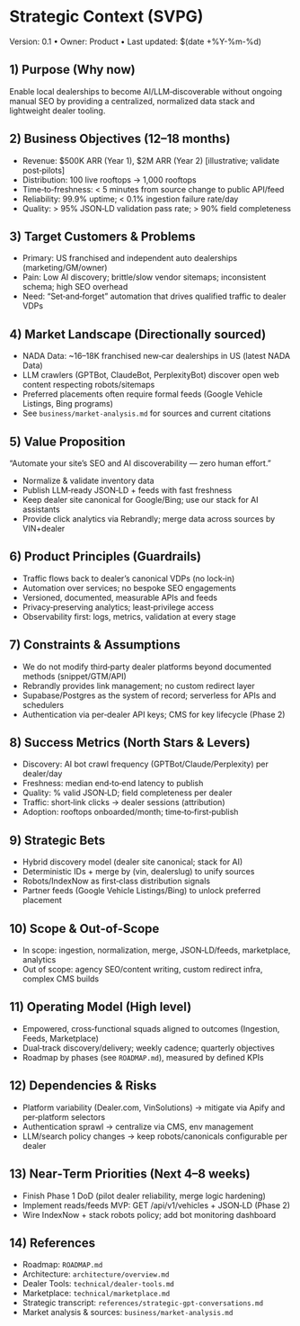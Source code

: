 # Strategic Context (SVPG)

Version: 0.1 • Owner: Product • Last updated: $(date +%Y-%m-%d)

## 1) Purpose (Why now)
Enable local dealerships to become AI/LLM‑discoverable without ongoing manual SEO by providing a centralized, normalized data stack and lightweight dealer tooling.

## 2) Business Objectives (12–18 months)
- Revenue: $500K ARR (Year 1), $2M ARR (Year 2) [illustrative; validate post‑pilots]
- Distribution: 100 live rooftops → 1,000 rooftops
- Time‑to‑freshness: < 5 minutes from source change to public API/feed
- Reliability: 99.9% uptime; < 0.1% ingestion failure rate/day
- Quality: > 95% JSON‑LD validation pass rate; > 90% field completeness

## 3) Target Customers & Problems
- Primary: US franchised and independent auto dealerships (marketing/GM/owner)
- Pain: Low AI discovery; brittle/slow vendor sitemaps; inconsistent schema; high SEO overhead
- Need: “Set‑and‑forget” automation that drives qualified traffic to dealer VDPs

## 4) Market Landscape (Directionally sourced)
- NADA Data: ~16–18K franchised new‑car dealerships in US (latest NADA Data)
- LLM crawlers (GPTBot, ClaudeBot, PerplexityBot) discover open web content respecting robots/sitemaps
- Preferred placements often require formal feeds (Google Vehicle Listings, Bing programs)
- See `business/market-analysis.md` for sources and current citations

## 5) Value Proposition
“Automate your site’s SEO and AI discoverability — zero human effort.”
- Normalize & validate inventory data
- Publish LLM‑ready JSON‑LD + feeds with fast freshness
- Keep dealer site canonical for Google/Bing; use our stack for AI assistants
- Provide click analytics via Rebrandly; merge data across sources by VIN+dealer

## 6) Product Principles (Guardrails)
- Traffic flows back to dealer’s canonical VDPs (no lock‑in)
- Automation over services; no bespoke SEO engagements
- Versioned, documented, measurable APIs and feeds
- Privacy‑preserving analytics; least‑privilege access
- Observability first: logs, metrics, validation at every stage

## 7) Constraints & Assumptions
- We do not modify third‑party dealer platforms beyond documented methods (snippet/GTM/API)
- Rebrandly provides link management; no custom redirect layer
- Supabase/Postgres as the system of record; serverless for APIs and schedulers
- Authentication via per‑dealer API keys; CMS for key lifecycle (Phase 2)

## 8) Success Metrics (North Stars & Levers)
- Discovery: AI bot crawl frequency (GPTBot/Claude/Perplexity) per dealer/day
- Freshness: median end‑to‑end latency to publish
- Quality: % valid JSON‑LD; field completeness per dealer
- Traffic: short‑link clicks → dealer sessions (attribution)
- Adoption: rooftops onboarded/month; time‑to‑first‑publish

## 9) Strategic Bets
- Hybrid discovery model (dealer site canonical; stack for AI)
- Deterministic IDs + merge by (vin, dealerslug) to unify sources
- Robots/IndexNow as first‑class distribution signals
- Partner feeds (Google Vehicle Listings/Bing) to unlock preferred placement

## 10) Scope & Out‑of‑Scope
- In scope: ingestion, normalization, merge, JSON‑LD/feeds, marketplace, analytics
- Out of scope: agency SEO/content writing, custom redirect infra, complex CMS builds

## 11) Operating Model (High level)
- Empowered, cross‑functional squads aligned to outcomes (Ingestion, Feeds, Marketplace)
- Dual‑track discovery/delivery; weekly cadence; quarterly objectives
- Roadmap by phases (see `ROADMAP.md`), measured by defined KPIs

## 12) Dependencies & Risks
- Platform variability (Dealer.com, VinSolutions) → mitigate via Apify and per‑platform selectors
- Authentication sprawl → centralize via CMS, env management
- LLM/search policy changes → keep robots/canonicals configurable per dealer

## 13) Near‑Term Priorities (Next 4–8 weeks)
- Finish Phase 1 DoD (pilot dealer reliability, merge logic hardening)
- Implement reads/feeds MVP: GET /api/v1/vehicles + JSON‑LD (Phase 2)
- Wire IndexNow + stack robots policy; add bot monitoring dashboard

## 14) References
- Roadmap: `ROADMAP.md`
- Architecture: `architecture/overview.md`
- Dealer Tools: `technical/dealer-tools.md`
- Marketplace: `technical/marketplace.md`
- Strategic transcript: `references/strategic-gpt-conversations.md`
- Market analysis & sources: `business/market-analysis.md`
